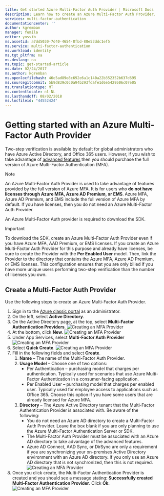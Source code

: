 ```yaml
---
title: Get started Azure Multi-Factor Auth Provider | Microsoft Docs
description: Learn how to create an Azure Multi-Factor Auth Provider.
services: multi-factor-authentication
documentationcenter: ''
author: kgremban
manager: femila
editor: yossib
ms.assetid: a7dd5030-7d40-4654-8fbd-88e53ddc1ef5
ms.service: multi-factor-authentication
ms.workload: identity
ms.tgt_pltfrm: na
ms.devlang: na
ms.topic: get-started-article
ms.date: 02/24/2017
ms.author: kgremban
ms.openlocfilehash: 46e5ad89e8c692e6a1c140a22b352352b637d695
ms.sourcegitcommit: 5b9d839c0c0a94b293fdafe1d6e5429506c07e05
ms.translationtype: MT
ms.contentlocale: nl-NL
ms.lasthandoff: 08/02/2018
ms.locfileid: "44552424"
---
```

# <a name="getting-started-with-an-azure-multi-factor-auth-provider"></a>Getting started with an Azure Multi-Factor Auth Provider
Two-step verification is available by default for global administrators who have Azure Active Directory, and Office 365 users. However, if you wish to take advantage of [advanced features](multi-factor-authentication-whats-next.md) then you should purchase the full version of Azure Multi-Factor Authentication (MFA).

> [!NOTE]
> An Azure Multi-Factor Auth Provider is used to take advantage of features provided by the full version of Azure MFA. It is for users who **do not have licenses through Azure MFA, Azure AD Premium, or EMS**.  Azure MFA, Azure AD Premium, and EMS include the full version of Azure MFA by default.  If you have licenses, then you do not need an Azure Multi-Factor Auth Provider.

An Azure Multi-Factor Auth provider is required to download the SDK.

> [!IMPORTANT]
> To download the SDK, create an Azure Multi-Factor Auth Provider even if you have Azure MFA, AAD Premium, or EMS licenses.  If you create an Azure Multi-Factor Auth Provider for this purpose and already have licenses, be sure to create the Provider with the **Per Enabled User** model. Then, link the Provider to the directory that contains the Azure MFA, Azure AD Premium, or EMS licenses.  This configuration ensures that you are only billed if you have more unique users performing two-step verification than the number of licenses you own.

## <a name="create-a-multi-factor-auth-provider"></a>Create a Multi-Factor Auth Provider
Use the following steps to create an Azure Multi-Factor Auth Provider.

1. Sign in to the [Azure classic portal](https://manage.windowsazure.com) as an administrator.
2. On the left, select **Active Directory**.
3. On the Active Directory page, at the top, select **Multi-Factor Authentication Providers**.
   ![Creating an MFA Provider](https://docstestmedia1.blob.core.windows.net/azure-media/articles/multi-factor-authentication/media/multi-factor-authentication-get-started-auth-provider/authprovider1.png)
4. At the bottom, click **New**.
   ![Creating an MFA Provider](https://docstestmedia1.blob.core.windows.net/azure-media/articles/multi-factor-authentication/media/multi-factor-authentication-get-started-auth-provider/authprovider2.png)
5. Under App Services, select **Multi-Factor Auth Provider**
   ![Creating an MFA Provider](https://docstestmedia1.blob.core.windows.net/azure-media/articles/multi-factor-authentication/media/multi-factor-authentication-get-started-auth-provider/authprovider3.png)
6. Select **Quick Create**.
   ![Creating an MFA Provider](https://docstestmedia1.blob.core.windows.net/azure-media/articles/multi-factor-authentication/media/multi-factor-authentication-get-started-auth-provider/authprovider4.png)
7. Fill in the following fields and select **Create**.
   1. **Name** – The name of the Multi-Factor Auth Provider.
   2. **Usage Model** – Choose one of two options:
      * Per Authentication – purchasing model that charges per authentication. Typically used for scenarios that use Azure Multi-Factor Authentication in a consumer-facing application.
      * Per Enabled User – purchasing model that charges per enabled user. Typically used for employee access to applications such as Office 365. Choose this option if you have some users that are already licensed for Azure MFA.
   3. **Directory** – The Azure Active Directory tenant that the Multi-Factor Authentication Provider is associated with. Be aware of the following:
      * You do not need an Azure AD directory to create a Multi-Factor Auth Provider. Leave the box blank if you are only planning to use the Azure Multi-Factor Authentication Server or SDK.
      * The Multi-Factor Auth Provider must be associated with an Azure AD directory to take advantage of the advanced features.
      * Azure AD Connect, AAD Sync, or DirSync are only a requirement if you are synchronizing your on-premises Active Directory environment with an Azure AD directory.  If you only use an Azure AD directory that is not synchronized, then this is not required.
        ![Creating an MFA Provider](https://docstestmedia1.blob.core.windows.net/azure-media/articles/multi-factor-authentication/media/multi-factor-authentication-get-started-auth-provider/authprovider5.png)
8. Once you click create, the Multi-Factor Authentication Provider is created and you should see a message stating: **Successfully created Multi-Factor Authentication Provider**. Click **Ok**.
   ![Creating an MFA Provider](https://docstestmedia1.blob.core.windows.net/azure-media/articles/multi-factor-authentication/media/multi-factor-authentication-get-started-auth-provider/authprovider6.png)







